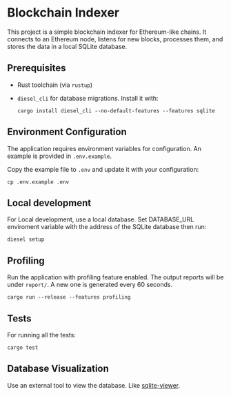 # Blockchain Indexer

This project is a simple blockchain indexer for Ethereum-like chains. It connects to an Ethereum node, listens for new blocks, processes them, and stores the data in a local SQLite database.

## Prerequisites

- Rust toolchain (via `rustup`)
- `diesel_cli` for database migrations. Install it with:

  ```shell
  cargo install diesel_cli --no-default-features --features sqlite
  ```

## Environment Configuration

The application requires environment variables for configuration. An example is provided in `.env.example`.

Copy the example file to `.env` and update it with your configuration:

```shell
cp .env.example .env
```

## Local development

For Local development, use a local database.
Set DATABASE_URL enviroment variable with the address of the SQLite database then run:

```shell
diesel setup
```

## Profiling

Run the application with profiling feature enabled. The output reports will be under `report/`. A new one is generated every 60 seconds.

```shell
cargo run --release --features profiling
```

## Tests

For running all the tests:

```shell
cargo test
```

## Database Visualization

Use an external tool to view the database. Like [sqlite-viewer](https://inloop.github.io/sqlite-viewer/).
